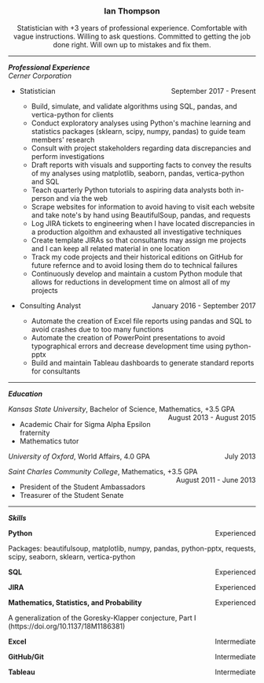 
<h3><center>Ian Thompson</center></h3>

<center>Statistician with +3 years of professional experience. Comfortable with vague instructions. Willing to ask questions. Committed to getting the job done right. Will own up to mistakes and fix them.</center>

---
***Professional Experience***
<br>
*Cerner Corporation*
- <p style="text-align:left;">Statistician<span style="float:right;">September 2017 - Present</span></p>

    - Build, simulate, and validate algorithms using SQL, pandas, and vertica-python for clients
    - Conduct exploratory analyses using Python's machine learning and statistics packages (sklearn, scipy, numpy, pandas) to guide team members' research
    - Consult with project stakeholders regarding data discrepancies and perform investigations
    - Draft reports with visuals and supporting facts to convey the results of my analyses using matplotlib, seaborn, pandas, vertica-python and SQL
    - Teach quarterly Python tutorials to aspiring data analysts both in-person and via the web
    - Scrape websites for information to avoid having to visit each website and take note's by hand using BeautifulSoup, pandas, and requests
    - Log JIRA tickets to engineering when I have located discrepancies in a production algoithm and exhausted all investigative techniques
    - Create template JIRAs so that consultants may assign me projects and I can keep all related material in one location
    - Track my code projects and their historical editions on GitHub for future refernce and to avoid losing them do to technical failures
    - Continuously develop and maintain a custom Python module that allows for reductions in development time on almost all of my projects


- <p style="text-align:left;">Consulting Analyst<span style="float:right;">January 2016 - September 2017</span></p>

    - Automate the creation of Excel file reports using pandas and SQL to avoid crashes due to too many functions
    - Automate the creation of PowerPoint presentations to avoid typographical errors and decrease development time using python-pptx
    - Build and maintain Tableau dashboards to generate standard reports for consultants
---
***Education***

<p style="text-align:left;"><i>Kansas State University</i>, Bachelor of Science, Mathematics, +3.5 GPA<span style="float:right;">August 2013 - August 2015</span></p>

- Academic Chair for Sigma Alpha Epsilon fraternity
- Mathematics tutor

<p style="text-align:left;"><i>University of Oxford</i>, World Affairs, 4.0 GPA<span style="float:right;">July 2013</span></p>

<p style="text-align:left;"><i>Saint Charles Community College</i>, Mathematics, +3.5 GPA<span style="float:right;">August 2011 - June 2013</span></p>

- President of the Student Ambassadors
- Treasurer of the Student Senate
---
***Skills***

<p style="text-align:left;"><b>Python</b><span style="float:right;">Experienced</span></p>
Packages: beautifulsoup, matplotlib, numpy, pandas, python-pptx, requests, scipy, seaborn, sklearn, vertica-python
<p style="text-align:left;"><b>SQL</b><span style="float:right;">Experienced</span></p>
<p style="text-align:left;"><b>JIRA</b><span style="float:right;">Experienced</span></p>
<p style="text-align:left;"><b>Mathematics, Statistics, and Probability</b><span style="float:right;">Experienced</span></p>
A generalization of the Goresky-Klapper conjecture, Part I (https://doi.org/10.1137/18M1186381)
<p style="text-align:left;"><b>Excel</b><span style="float:right;">Intermediate</span></p>
<p style="text-align:left;"><b>GitHub/Git</b><span style="float:right;">Intermediate</span></p>
<p style="text-align:left;"><b>Tableau</b><span style="float:right;">Intermediate</span></p>
